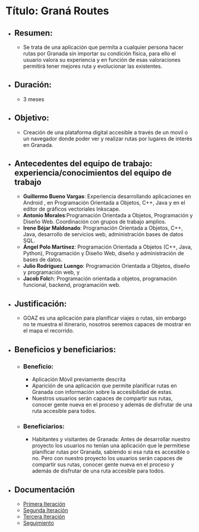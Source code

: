 # Título: Graná Routes

* ## Resumen: 
  * Se trata de una aplicación que permita a cualquier persona hacer rutas
por Granada sin importar su condición física, para ello el usuario valora su
experiencia y en función de esas valoraciones permitirá tener mejores ruta y
evolucionar las existentes.

* ## Duración: 
  * 3 meses

* ## Objetivo:
  * Creación de una plataforma digital accesible a través de un movil o un
navegador donde poder ver y realizar rutas por lugares de interés en
Granada.

* ## Antecedentes del equipo de trabajo: experiencia/conocimientos del equipo de trabajo
  * **Guillermo Bueno Vargas**: Experiencia desarrollando aplicaciones en
Android , en Programación Orientada a Objetos, C++, Java y en el editor de
gráficos vectoriales Inkscape.
  * **Antonio Morales**:Programación Orientada a Objetos, Programación y
Diseño Web. Coordinación con grupos de trabajo amplios.
  * **Irene Béjar Maldonado**: Programación Orientada a Objetos, C++, Java,
desarrollo de servicios web, administración bases de datos SQL.
  * **Ángel Polo Martínez**: Programación Orientada a Objetos (C++, Java,
Python), Programación y Diseño Web, diseño y administración de bases de
datos.
  * **Julio Rodríguez Luengo**: Programación Orientada a Objetos, diseño y
programación web, y
  * **Jacob Folc**h: Programación orientada a objetos, programación funcional,
backend, programación web.

* ## Justificación:
  * GOAZ es una aplicación para planificar viajes o rutas, sin embargo no te
muestra el itinerario, nosotros seremos capaces de mostrar en el mapa el
recorrido.

* ## Beneficios y beneficiarios:

  * ### Beneficio:
    * Aplicación Móvil previamente descrita
    * Aparición de una aplicación que permite planificar rutas en Granada
con información sobre la accesibilidad de estas.
    * Nuestros usuarios serán capaces de compartir sus rutas, conocer
gente nueva en el proceso y además de disfrutar de una ruta
accesible para todos.

  * ### Beneficiarios:
    * Habitantes y visitantes de Granada: Antes de desarrollar nuestro
proyecto los usuarios no tenían una aplicación que le permitiese
planificar rutas por Granada, sabiendo si esa ruta es accesible o no.
Pero con nuestro proyecto los usuarios serán capaces de compartir
sus rutas, conocer gente nueva en el proceso y además de disfrutar
de una ruta accesible para todos.

* ## Documentación
  * [Primera Iteración](https://drive.google.com/drive/folders/16g9mmpSUpppMf1GjnFw56XyE3rYQoioP?usp=sharing)
  * [Segunda Iteración](https://drive.google.com/drive/folders/1IJCA72RHdMjzuNbGgMnsAUlxHOgKI9R4?usp=sharing)
  * [Tercera Iteración](https://drive.google.com/drive/folders/1VloY0_kEMZ79ILyCk_4ZtuQaWyRmqAql?usp=sharing)
  * [Seguimiento](https://drive.google.com/drive/folders/1GG1QbJ3KYI8xXMBJH5-1CpyZ_kZ7OYR7?usp=sharing)
